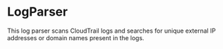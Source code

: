 # LogParser

This log parser scans CloudTrail logs and searches for unique external IP addresses or domain names present in the logs.

